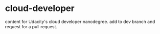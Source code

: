 # cloud-developer
content for Udacity's cloud developer nanodegree.
 add to dev branch and request for a pull request.
